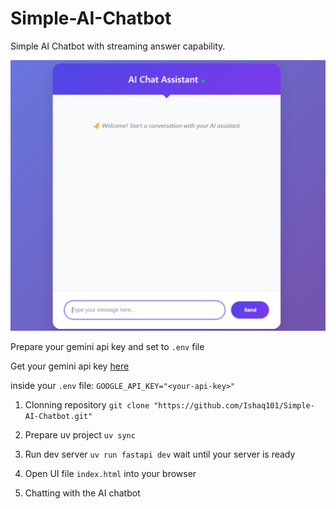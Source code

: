 # Simple-AI-Chatbot
Simple AI Chatbot with streaming answer capability. 

![alt text](images/UI.png)

Prepare your gemini api key and set to `.env` file 

Get your gemini api key [here](https://aistudio.google.com/apikey)

inside your `.env` file:
`GOOGLE_API_KEY="<your-api-key>"`

1. Clonning repository
`git clone "https://github.com/Ishaq101/Simple-AI-Chatbot.git"`

2. Prepare uv project 
`uv sync`

3. Run dev server
`uv run fastapi dev`
wait until your server is ready

4. Open UI file `index.html` into your browser

5. Chatting with the AI chatbot